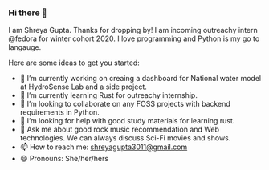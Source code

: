 ### Hi there 👋

I am Shreya Gupta. Thanks for dropping by! I am incoming outreachy intern @fedora for winter cohort 2020. I love programming and Python is my go to langauge. 

Here are some ideas to get you started:

- 🔭 I’m currently working on creaing a dashboard for National water model at HydroSense Lab and a side project. 
- 🌱 I’m currently learning Rust for outreachy internship. 
- 👯 I’m looking to collaborate on any FOSS projects with backend requirements in Python.
- 🤔 I’m looking for help with good study materials for learning rust. 
- 💬 Ask me about good rock music recommendation and Web technologies. We can always discuss Sci-Fi movies and shows. 
- 📫 How to reach me: shreyagupta3011@gmail.com
- 😄 Pronouns: She/her/hers
